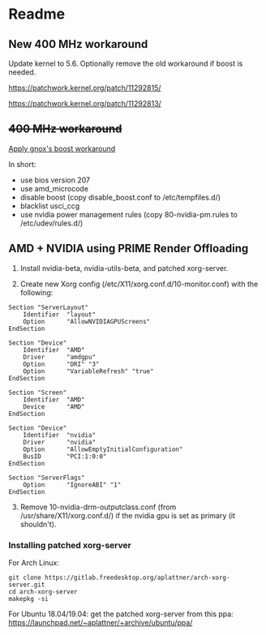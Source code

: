 # Readme

## New 400 MHz workaround
Update kernel to 5.6. Optionally remove the old workaround if boost is needed.

https://patchwork.kernel.org/patch/11292815/

https://patchwork.kernel.org/patch/11292813/

## ~~400 MHz workaround~~
[Apply gnox's boost workaround](https://bbs.archlinux.org/viewtopic.php?pid=1858966#p1858966)

In short:
* use bios version 207
* use amd_microcode
* disable boost (copy disable_boost.conf to /etc/tempfiles.d/)
* blacklist usci_ccg
* use nvidia power management rules (copy 80-nvidia-pm.rules to /etc/udev/rules.d/)

## AMD + NVIDIA using PRIME Render Offloading
1. Install nvidia-beta, nvidia-utils-beta, and patched xorg-server.

2. Create new Xorg config (/etc/X11/xorg.conf.d/10-monitor.conf) with the following:
```
Section "ServerLayout"
	Identifier	"layout"
	Option		"AllowNVIDIAGPUScreens"
EndSection

Section "Device"
	Identifier	"AMD"
	Driver		"amdgpu"
	Option		"DRI" "3"
	Option		"VariableRefresh" "true"
EndSection

Section "Screen"
	Identifier	"AMD"
	Device		"AMD"
EndSection

Section "Device"
	Identifier	"nvidia"
	Driver		"nvidia"
	Option		"AllowEmptyInitialConfiguration"
	BusID		"PCI:1:0:0"
EndSection

Section	"ServerFlags"
	Option		"IgnoreABI" "1"
EndSection
```

3. Remove 10-nvidia-drm-outputclass.conf (from /usr/share/X11/xorg.conf.d/) if the nvidia gpu is set as primary (it shouldn't).

### Installing patched xorg-server
For Arch Linux:
```
git clone https://gitlab.freedesktop.org/aplattner/arch-xorg-server.git
cd arch-xorg-server
makepkg -si
```

For Ubuntu 18.04/19.04: get the patched xorg-server from this ppa:
https://launchpad.net/~aplattner/+archive/ubuntu/ppa/
